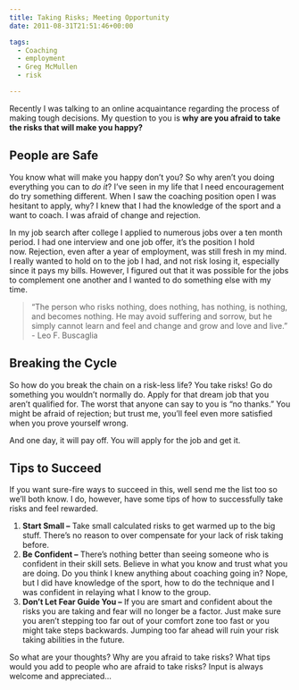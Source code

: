 ```yaml
---
title: Taking Risks; Meeting Opportunity
date: 2011-08-31T21:51:46+00:00

tags:
  - Coaching
  - employment
  - Greg McMullen
  - risk

---
```


Recently I was talking to an online acquaintance regarding the process of making tough decisions. My question to you is __why are you afraid to take the risks that will make you happy?__

## People are Safe

You know what will make you happy don&#8217;t you? So why aren&#8217;t you doing everything you can to _do it_? I&#8217;ve seen in my life that I need encouragement do try something different. When I saw the coaching position open I was hesitant to apply, why? I knew that I had the knowledge of the sport and a want to coach. I was afraid of change and rejection.

In my job search after college I applied to numerous jobs over a ten month period. I had one interview and one job offer, it&#8217;s the position I hold now. Rejection, even after a year of employment, was still fresh in my mind. I really wanted to hold on to the job I had, and not risk losing it, especially since it pays my bills. However, I figured out that it was possible for the jobs to complement one another and I wanted to do something else with my time.

> “The person who risks nothing, does nothing, has nothing, is nothing, and becomes nothing. He may avoid suffering and sorrow, but he simply cannot learn and feel and change and grow and love and live.” - Leo F. Buscaglia

## Breaking the Cycle

So how do you break the chain on a risk-less life? You take risks! Go do something you wouldn&#8217;t normally do. Apply for that dream job that you aren&#8217;t qualified for. The worst that anyone can say to you is &#8220;no thanks.&#8221; You might be afraid of rejection; but trust me, you&#8217;ll feel even more satisfied when you prove yourself wrong.

And one day, it will pay off. You will apply for the job and get it.

## Tips to Succeed

If you want sure-fire ways to succeed in this, well send me the list too so we&#8217;ll both know. I do, however, have some tips of how to successfully take risks and feel rewarded.

  1. **Start Small &#8211;** Take small calculated risks to get warmed up to the big stuff. There&#8217;s no reason to over compensate for your lack of risk taking before.
  2. **Be Confident &#8211;** There&#8217;s nothing better than seeing someone who is confident in their skill sets. Believe in what you know and trust what you are doing. Do you think I knew anything about coaching going in? Nope, but I did have knowledge of the sport, how to do the technique and I was confident in relaying what I know to the group.
  3. **Don&#8217;t Let Fear Guide You &#8211;** If you are smart and confident about the risks you are taking and fear will no longer be a factor. Just make sure you aren&#8217;t stepping too far out of your comfort zone too fast or you might take steps backwards. Jumping too far ahead will ruin your risk taking abilities in the future.

So what are your thoughts? Why are you afraid to take risks? What tips would you add to people who are afraid to take risks? Input is always welcome and appreciated&#8230;
